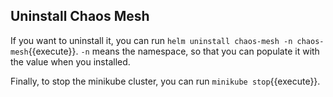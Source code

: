 ## Uninstall Chaos Mesh

<!-- If you want to upgrade your Chaos Mesh deployment, you can run `helm upgrade chaos-mesh chaos-mesh/chaos-mesh`{{execute}} -->

If you want to uninstall it, you can run `helm uninstall chaos-mesh -n chaos-mesh`{{execute}}. `-n` means the namespace, so that you can populate it with the value when you installed.

Finally, to stop the minikube cluster, you can run `minikube stop`{{execute}}.
